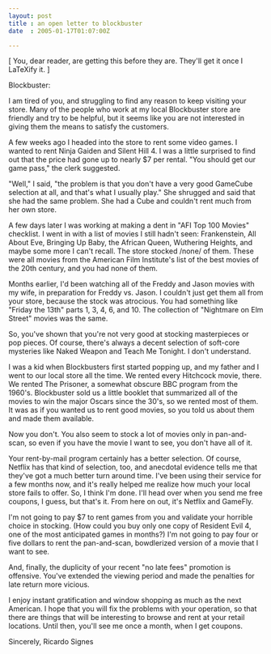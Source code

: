 ```yaml
---
layout: post
title : an open letter to blockbuster
date  : 2005-01-17T01:07:00Z

---
```

[ You, dear reader, are getting this before they are.  They'll get it once I LaTeXify it. ]

Blockbuster:

I am tired of you, and struggling to find any reason to keep visiting your store.  Many of the people who work at my local Blockbuster store are friendly and try to be helpful, but it seems like you are not interested in giving them the means to satisfy the customers.

A few weeks ago I headed into the store to rent some video games.  I wanted to rent Ninja Gaiden and Silent Hill 4.  I was a little surprised to find out that the price had gone up to nearly $7 per rental.  "You should get our game pass," the clerk suggested.

"Well," I said, "the problem is that you don't have a very good GameCube selection at all, and that's what I usually play."  She shrugged and said that she had the same problem.  She had a Cube and couldn't rent much from her own store.

A few days later I was working at making a dent in "AFI Top 100 Movies" checklist.  I went in with a list of movies I still hadn't seen:  Frankenstein, All About Eve, Bringing Up Baby, the African Queen, Wuthering Heights, and maybe some more I can't recall.  The store stocked /none/ of them.  These were all movies from the American Film Institute's list of the best movies of the 20th century, and you had none of them.

Months earlier, I'd been watching all of the Freddy and Jason movies with my wife, in preparation for Freddy vs. Jason.  I couldn't just get them all from your store, because the stock was atrocious.  You had something like "Friday the 13th" parts 1, 3, 4, 6, and 10.  The collection of "Nightmare on Elm Street" movies was the same.

So, you've shown that you're not very good at stocking masterpieces or pop pieces.  Of course, there's always a decent selection of soft-core mysteries like Naked Weapon and Teach Me Tonight.  I don't understand.

I was a kid when Blockbusters first started popping up, and my father and I went to our local store all the time.  We rented every Hitchcock movie, there. We rented The Prisoner, a somewhat obscure BBC program from the 1960's. Blockbuster sold us a little booklet that summarized all of the movies to win the major Oscars since the 30's, so we rented most of them.  It was as if you wanted us to rent good movies, so you told us about them and made them available.

Now you don't.  You also seem to stock a lot of movies only in pan-and-scan, so even if you have the movie I want to see, you don't have all of it.

Your rent-by-mail program certainly has a better selection. Of course, Netflix has that kind of selection, too, and anecdotal evidence tells me that they've got a much better turn around time.  I've been using their service for a few months now, and it's really helped me realize how much your local store fails to offer.  So, I think I'm done.  I'll head over when you send me free coupons, I guess, but that's it.  From here on out, it's Netflix and GameFly.

I'm not going to pay $7 to rent games from you and validate your horrible choice in stocking.  (How could you buy only one copy of Resident Evil 4, one of the most anticipated games in months?)  I'm not going to pay four or five dollars to rent the pan-and-scan, bowdlerized version of a movie that I want to see.

And, finally, the duplicity of your recent "no late fees" promotion is offensive.  You've extended the viewing period and made the penalties for late return more vicious.

I enjoy instant gratification and window shopping as much as the next American. I hope that you will fix the problems with your operation, so that there are things that will be interesting to browse and rent at your retail locations. Until then, you'll see me once a month, when I get coupons.

Sincerely, Ricardo Signes

